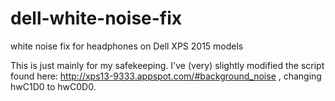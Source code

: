 # dell-white-noise-fix
white noise fix for headphones on Dell XPS 2015 models

This is just mainly for my safekeeping. I've (very) slightly modified the script found here: http://xps13-9333.appspot.com/#background_noise , changing hwC1D0 to hwC0D0.  

